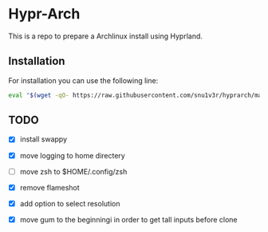 # Hypr-Arch
This is a repo to prepare a Archlinux install using Hyprland.


## Installation
For installation you can use the following line:

```bash
eval "$(wget -qO- https://raw.githubusercontent.com/snu1v3r/hyprarch/main/install.sh)"
```


## TODO

- [x] install swappy
- [x] move logging to home directery
- [ ] move zsh to $HOME/.config/zsh
- [x] remove flameshot
- [x] add option to select resolution
- [x] move gum to the beginningi in order to get tall inputs before clone

